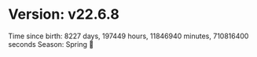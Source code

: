 # Version: v22.6.8
Time since birth: 8227 days, 197449 hours, 11846940 minutes, 710816400 seconds
Season: Spring 🌸
